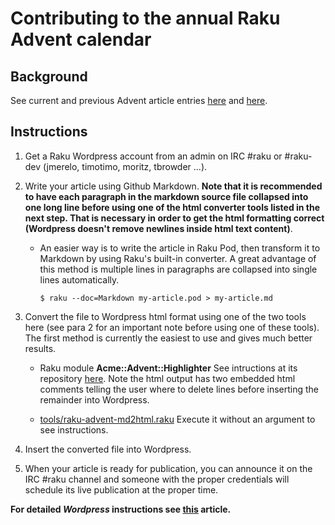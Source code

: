 # Contributing to the annual Raku Advent calendar

## Background

See current and previous Advent article entries
[here](https://perl6advent.wordpress.com/) and [here](https://raku-advent.blog).

## Instructions

1. Get a Raku Wordpress account from an admin on IRC #raku or #raku-dev
   (jmerelo, timotimo, moritz, tbrowder ...).

2. Write your article using Github Markdown.  **Note that it is
   recommended to have each paragraph in the markdown source file
   collapsed into one long line before using one of the html converter
   tools listed in the next step.  That is necessary in order to get
   the html formatting correct (Wordpress doesn't remove newlines
   inside html text content)**.

   * An easier way is to write the article in Raku Pod, then transform
     it to Markdown by using Raku's built-in converter.
     A great advantage of this method is multiple lines in
     paragraphs are collapsed into single lines automatically.

     ~~~
     $ raku --doc=Markdown my-article.pod > my-article.md
     ~~~ 

3. Convert the file to Wordpress html format using one of the two
   tools here (see para 2 for an important note before using one of
   these tools). The first method is currently the easiest
   to use and gives much better results.

   * Raku module **Acme::Advent::Highlighter** See intructions at its
     repository [here](https://github.com/raku-community-modules/Acme-Advent-Highlighter).
     Note the html output has two embedded html comments telling the
     user where to delete lines before inserting the remainder into
     Wordpress.

   * [tools/raku-advent-md2html.raku](tools/raku-advent-md2html.raku) Execute it
     without an argument to see instructions.

4. Insert the converted file into Wordpress.

5. When your article is ready for publication, you can announce it
   on the IRC \#raku channel and someone with the proper credentials
   will schedule its live publication at the proper time.

**For detailed *Wordpress* instructions see
  [this](https://wordpress.org/support/article/writing-posts)
  article.**
